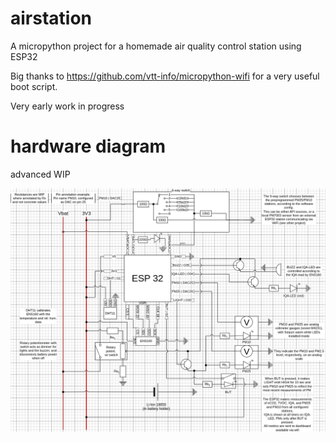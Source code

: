 # airstation
A micropython project for a homemade air quality control station using ESP32

Big thanks to https://github.com/vtt-info/micropython-wifi for a very useful boot script.

Very early work in progress

# hardware diagram

advanced WIP

![hardware diagram](https://raw.githubusercontent.com/maclav3/airstation/refs/heads/master/airstation-base.drawio.png)
